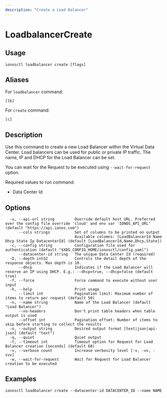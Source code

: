 ```yaml
---
description: "Create a Load Balancer"
---
```


# LoadbalancerCreate

## Usage

```text
ionosctl loadbalancer create [flags]
```

## Aliases

For `loadbalancer` command:

```text
[lb]
```

For `create` command:

```text
[c]
```

## Description

Use this command to create a new Load Balancer within the Virtual Data Center. Load balancers can be used for public or private IP traffic. The name, IP and DHCP for the Load Balancer can be set.

You can wait for the Request to be executed using `--wait-for-request` option.

Required values to run command:

* Data Center Id

## Options

```text
  -u, --api-url string         Override default host URL. Preferred over the config file override 'cloud' and env var 'IONOS_API_URL' (default "https://api.ionos.com")
      --cols strings           Set of columns to be printed on output 
                               Available columns: [LoadBalancerId Name Dhcp State Ip DatacenterId] (default [LoadBalancerId,Name,Dhcp,State])
  -c, --config string          Configuration file used for authentication (default "$XDG_CONFIG_HOME/ionosctl/config.yaml")
      --datacenter-id string   The unique Data Center Id (required)
  -D, --depth int32            Controls the detail depth of the response objects. Max depth is 10.
      --dhcp                   Indicates if the Load Balancer will reserve an IP using DHCP. E.g.: --dhcp=true, --dhcp=false (default true)
  -f, --force                  Force command to execute without user input
  -h, --help                   Print usage
      --limit int              Pagination limit: Maximum number of items to return per request (default 50)
  -n, --name string            Name of the Load Balancer (default "Load Balancer")
      --no-headers             Don't print table headers when table output is used
      --offset int             Pagination offset: Number of items to skip before starting to collect the results
  -o, --output string          Desired output format [text|json|api-json] (default "text")
  -q, --quiet                  Quiet output
  -t, --timeout int            Timeout option for Request for Load Balancer creation [seconds] (default 60)
  -v, --verbose count          Increase verbosity level [-v, -vv, -vvv]
  -w, --wait-for-request       Wait for Request for Load Balancer creation to be executed
```

## Examples

```text
ionosctl loadbalancer create --datacenter-id DATACENTER_ID --name NAME
```

